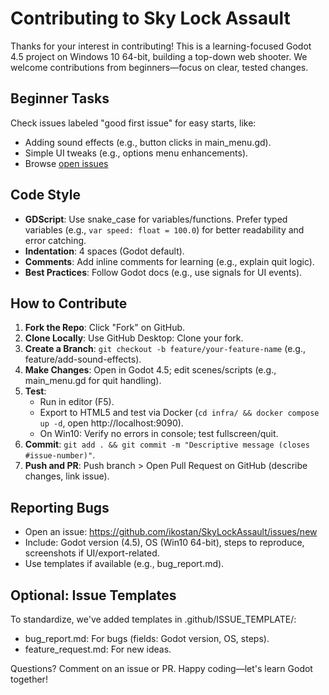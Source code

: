 # Contributing to Sky Lock Assault

Thanks for your interest in contributing! This is a learning-focused Godot 4.5
project on Windows 10 64-bit, building a top-down web shooter. We welcome
contributions from beginners—focus on clear, tested changes.

## Beginner Tasks

Check issues labeled "good first issue" for easy starts, like:

- Adding sound effects (e.g., button clicks in main_menu.gd).
- Simple UI tweaks (e.g., options menu enhancements).
- Browse [open issues](https://github.com/ikostan/SkyLockAssault/issues?q=is%3Aopen+label%3A%22good+first+issue%22)

## Code Style

- **GDScript**: Use snake_case for variables/functions. Prefer typed variables
  (e.g., `var speed: float = 100.0`) for better readability and error catching.
- **Indentation**: 4 spaces (Godot default).
- **Comments**: Add inline comments for learning (e.g., explain quit logic).
- **Best Practices**: Follow Godot docs (e.g., use signals for UI events).

## How to Contribute

1. **Fork the Repo**: Click "Fork" on GitHub.
2. **Clone Locally**: Use GitHub Desktop: Clone your fork.
3. **Create a Branch**: `git checkout -b feature/your-feature-name`
   (e.g., feature/add-sound-effects).
4. **Make Changes**: Open in Godot 4.5; edit scenes/scripts
   (e.g., main_menu.gd for quit handling).
5. **Test**: 
   - Run in editor (F5).
   - Export to HTML5 and test via Docker (`cd infra/ && docker compose up -d`,
     open http://localhost:9090).
   - On Win10: Verify no errors in console; test fullscreen/quit.
6. **Commit**: `git add . && git commit -m "Descriptive message (closes #issue-number)"`.
7. **Push and PR**: Push branch > Open Pull Request on GitHub
   (describe changes, link issue).

## Reporting Bugs

- Open an issue: https://github.com/ikostan/SkyLockAssault/issues/new
- Include: Godot version (4.5), OS (Win10 64-bit), steps to reproduce, screenshots if
  UI/export-related.
- Use templates if available (e.g., bug_report.md).

## Optional: Issue Templates

To standardize, we've added templates in .github/ISSUE_TEMPLATE/:

- bug_report.md: For bugs (fields: Godot version, OS, steps).
- feature_request.md: For new ideas.

Questions? Comment on an issue or PR. Happy coding—let's learn Godot together!
